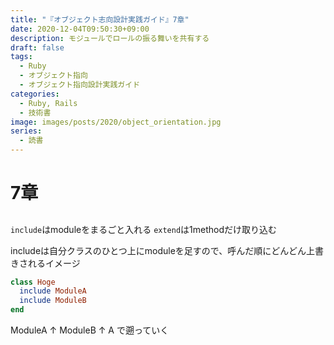 ```yaml
---
title: "『オブジェクト志向設計実践ガイド』7章"
date: 2020-12-04T09:50:30+09:00
description: モジュールでロールの振る舞いを共有する
draft: false
tags:
  - Ruby
  - オブジェクト指向
  - オブジェクト指向設計実践ガイド
categories:
  - Ruby, Rails
  - 技術書
image: images/posts/2020/object_orientation.jpg
series:
  - 読書
---
```


# 7章

## 

`include`はmoduleをまるごと入れる
`extend`は1methodだけ取り込む

includeは自分クラスのひとつ上にmoduleを足すので、呼んだ順にどんどん上書きされるイメージ

```rb
class Hoge
  include ModuleA
  include ModuleB
end
```

ModuleA
↑
ModuleB
↑
A
で遡っていく
